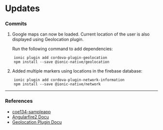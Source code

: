 # Updates

### Commits

1. Google maps can now be loaded. Current location of the user is also displayed using Geolocation plugin.

    Run the following command to add dependencies:

  ```
      ionic plugin add cordova-plugin-geolocation
      npm install --save @ionic-native/geolocation	
  ```

2. Added multiple markers using locations in the firebase database:

```
    ionic plugin add cordova-plugin-network-information
    npm install --save @ionic-native/network
```

---

### References

* [coe134-sampleapp](https://gitlab.com/agustin.johnpatrick/coe134-sampleapp/tree/firebase)
* [Angularfire2 Docu](https://github.com/angular/angularfire2)
* [Geolocation Plugin Docu](https://github.com/apache/cordova-plugin-geolocation)